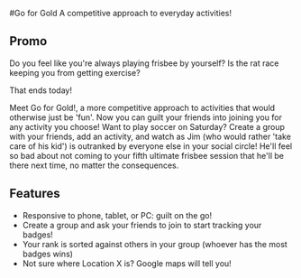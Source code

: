 #Go for Gold
A competitive approach to everyday activities!

## Promo
Do you feel like you're always playing frisbee by yourself? Is the rat race keeping you from getting exercise?

That ends today!

Meet Go for Gold!, a more competitive approach to activities that would otherwise just be 'fun'. Now you can guilt your friends into joining you for any activity you choose! Want to play soccer on Saturday? Create a group with your friends, add an activity, and watch as Jim (who would rather 'take care of his kid') is outranked by everyone else in your social circle! He'll feel so bad about not coming to your fifth ultimate frisbee session that he'll be there next time, no matter the consequences.

## Features
- Responsive to phone, tablet, or PC: guilt on the go!
- Create a group and ask your friends to join to start tracking your badges!
- Your rank is sorted against others in your group (whoever has the most badges wins)
- Not sure where Location X is? Google maps will tell you!
